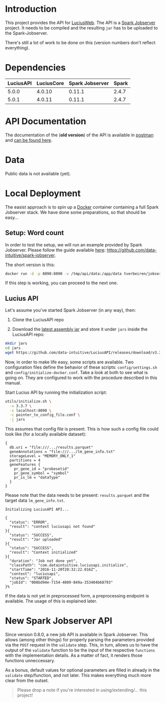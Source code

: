 # Introduction

This project provides the API for [LuciusWeb](https://github.com/data-intuitive/LuciusWeb). The API is a [Spark Jobserver](https://github.com/spark-jobserver/spark-jobserver) project. It needs to be compiled and the resulting `jar` has to be uploaded to the Spark-Jobserver.

There's still a lot of work to be done on this (version numbers don't reflect everything).

# Dependencies

| LuciusAPI | LuciusCore | Spark Jobserver | Spark |
|-----------|------------|-----------------|-------|
| 5.0.0     | 4.0.10     | 0.11.1          | 2.4.7 |
| 5.0.1     | 4.0.11     | 0.11.1          | 2.4.7 |

# API Documentation

The documentation of the (__old version__) of the API is available in [postman](https://www.getpostman.com/) and [can be found here](https://www.getpostman.com/collections/cf537f6cae9b82c35034).

# Data

Public data is not available (yet).

# Local Deployment

The easist approach is to spin up a [Docker](https://www.docker.com/) container containing a full Spark Jobserver stack. We have done some preparations, so that should be easy...

## Setup: Word count

In order to test the setup, we will run an example provided by Spark Jobserver. Please follow the guide available [here](https://github.com/data-intuitive/spark-jobserver): <https://github.com/data-intuitive/spark-jobserver>.

The short version is this:

```bash
docker run -d -p 8090:8090 -v /tmp/api/data:/app/data tverbeiren/jobserver
```

If this step is working, you can proceed to the next one.

## Lucius API

Let's assume you've started Spark Jobserver (in any way), then:

1. Clone the LuciusAPI repo

2. Download the [latest assembly jar](https://github.com/data-intuitive/LuciusAPI/releases/tag/v3.3.7) and store it under `jars` inside the LuciusAPI repo:

```sh
mkdir jars
cd jars
wget https://github.com/data-intuitive/LuciusAPI/releases/download/v3.3.7/LuciusAPI-assembly-3.3.7.jar
```

Now, in order to make life easy, some scripts are available. Two configuration files define the behavior of these scripts: `config/settings.sh` and `config/initialize-docker.conf`. Take a look at both to see what is going on. They are configured to work with the procedure described in this manual.

Start Lucius API by running the initialization script:

```bash
utils/initialize.sh \
  -v 3.3.7 \
  -s localhost:8090 \
  -c pointer_to_config_file.conf \
  -j jars
```

This assumes that config file is present. This is how such a config file could look like (for a locally available dataset):

```
{
  db.uri = "file:///.../results.parquet"
  geneAnnotations = "file:///.../lm_gene_info.txt"
  storageLevel = "MEMORY_ONLY_1"
  partitions = 4
  geneFeatures {
    pr_gene_id = "probesetid"
    pr_gene_symbol = "symbol"
    pr_is_lm = "dataType"
  }
}
```

Please note that the data needs to be present: `results.parquet` and the target data `lm_gene_info.txt`.

```
Initializing LuciusAPI API...

{
  "status": "ERROR",
  "result": "context luciusapi not found"
}{
  "status": "SUCCESS",
  "result": "Jar uploaded"
}{
  "status": "SUCCESS",
  "result": "Context initialized"
}{
  "duration": "Job not done yet",
  "classPath": "com.dataintuitive.luciusapi.initialize",
  "startTime": "2016-11-20T20:32:22.016Z",
  "context": "luciusapi",
  "status": "STARTED",
  "jobId": "008bd94e-7154-4089-849a-353404b68793"
}%
```

If the data is not yet in preprocessed form, a preprocessing endpoint is available. The usage of this is explained later.

# New Spark Jobserver API

Since version 0.8.0, a new job API is available in Spark Jobserver. This allows (among other things) for properly parsing the parameters provided via the `POST` request in the `validate` step. This, in turn, allows us to have the output of the `validate` function to be the input of the respective `functions` with the implementation details. As a matter of fact, it renders those functions unneccessary.

As a bonus, default values for optional parameters are filled in already in the `validate` step/function, and not later. This makes everything much more clear from the outset.



> Please drop a note if you're interested in using/extending/... this project!
